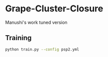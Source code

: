 # Grape-Cluster-Closure
Manushi's work tuned version


## Training

```bash
python train.py --config psp2.yml
```

